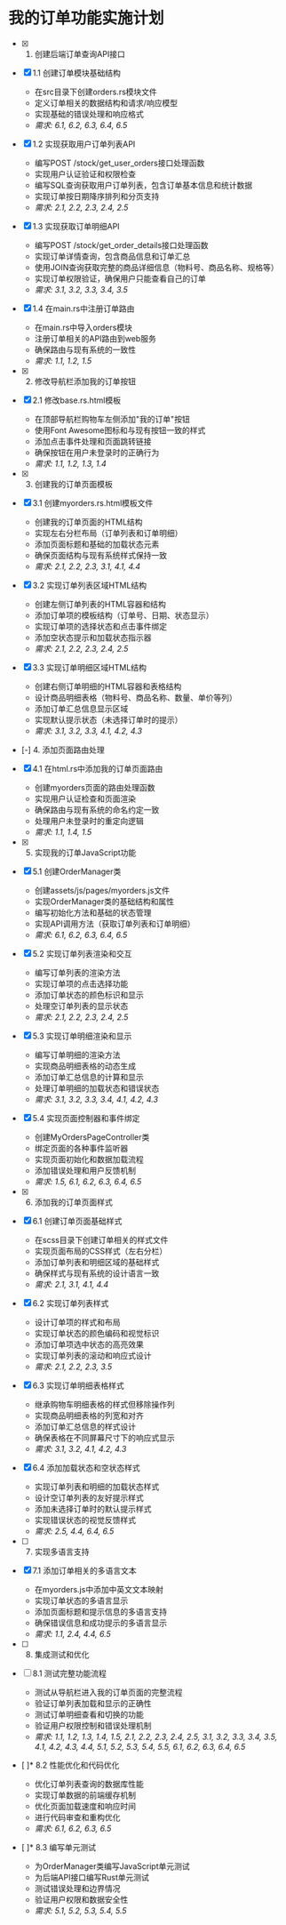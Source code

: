 # 我的订单功能实施计划

- [x] 1. 创建后端订单查询API接口
- [x] 1.1 创建订单模块基础结构
  - 在src目录下创建orders.rs模块文件
  - 定义订单相关的数据结构和请求/响应模型
  - 实现基础的错误处理和响应格式
  - _需求: 6.1, 6.2, 6.3, 6.4, 6.5_

- [x] 1.2 实现获取用户订单列表API
  - 编写POST /stock/get_user_orders接口处理函数
  - 实现用户认证验证和权限检查
  - 编写SQL查询获取用户订单列表，包含订单基本信息和统计数据
  - 实现订单按日期降序排列和分页支持
  - _需求: 2.1, 2.2, 2.3, 2.4, 2.5_

- [x] 1.3 实现获取订单明细API
  - 编写POST /stock/get_order_details接口处理函数
  - 实现订单详情查询，包含商品信息和订单汇总
  - 使用JOIN查询获取完整的商品详细信息（物料号、商品名称、规格等）
  - 实现订单权限验证，确保用户只能查看自己的订单
  - _需求: 3.1, 3.2, 3.3, 3.4, 3.5_

- [x] 1.4 在main.rs中注册订单路由
  - 在main.rs中导入orders模块
  - 注册订单相关的API路由到web服务
  - 确保路由与现有系统的一致性
  - _需求: 1.1, 1.2, 1.5_

- [x] 2. 修改导航栏添加我的订单按钮
- [x] 2.1 修改base.rs.html模板
  - 在顶部导航栏购物车左侧添加"我的订单"按钮
  - 使用Font Awesome图标和与现有按钮一致的样式
  - 添加点击事件处理和页面跳转链接
  - 确保按钮在用户未登录时的正确行为
  - _需求: 1.1, 1.2, 1.3, 1.4_

- [x] 3. 创建我的订单页面模板
- [x] 3.1 创建myorders.rs.html模板文件
  - 创建我的订单页面的HTML结构
  - 实现左右分栏布局（订单列表和订单明细）
  - 添加页面标题和基础的加载状态元素
  - 确保页面结构与现有系统样式保持一致
  - _需求: 2.1, 2.2, 2.3, 3.1, 4.1, 4.4_

- [x] 3.2 实现订单列表区域HTML结构
  - 创建左侧订单列表的HTML容器和结构
  - 添加订单项的模板结构（订单号、日期、状态显示）
  - 实现订单项的选择状态和点击事件绑定
  - 添加空状态提示和加载状态指示器
  - _需求: 2.1, 2.2, 2.3, 2.4, 2.5_

- [x] 3.3 实现订单明细区域HTML结构
  - 创建右侧订单明细的HTML容器和表格结构
  - 设计商品明细表格（物料号、商品名称、数量、单价等列）
  - 添加订单汇总信息显示区域
  - 实现默认提示状态（未选择订单时的提示）
  - _需求: 3.1, 3.2, 3.3, 4.1, 4.2, 4.3_

- [-] 4. 添加页面路由处理
- [x] 4.1 在html.rs中添加我的订单页面路由
  - 创建myorders页面的路由处理函数
  - 实现用户认证检查和页面渲染
  - 确保路由与现有系统的命名约定一致
  - 处理用户未登录时的重定向逻辑
  - _需求: 1.1, 1.4, 1.5_

- [x] 5. 实现我的订单JavaScript功能
- [x] 5.1 创建OrderManager类
  - 创建assets/js/pages/myorders.js文件
  - 实现OrderManager类的基础结构和属性
  - 编写初始化方法和基础的状态管理
  - 实现API调用方法（获取订单列表和订单明细）
  - _需求: 6.1, 6.2, 6.3, 6.4, 6.5_

- [x] 5.2 实现订单列表渲染和交互
  - 编写订单列表的渲染方法
  - 实现订单项的点击选择功能
  - 添加订单状态的颜色标识和显示
  - 处理空订单列表的显示状态
  - _需求: 2.1, 2.2, 2.3, 2.4, 2.5_

- [x] 5.3 实现订单明细渲染和显示
  - 编写订单明细的渲染方法
  - 实现商品明细表格的动态生成
  - 添加订单汇总信息的计算和显示
  - 处理订单明细的加载状态和错误状态
  - _需求: 3.1, 3.2, 3.3, 3.4, 4.1, 4.2, 4.3_

- [x] 5.4 实现页面控制器和事件绑定
  - 创建MyOrdersPageController类
  - 绑定页面的各种事件监听器
  - 实现页面初始化和数据加载流程
  - 添加错误处理和用户反馈机制
  - _需求: 1.5, 6.1, 6.2, 6.3, 6.4, 6.5_

- [x] 6. 添加我的订单页面样式
- [x] 6.1 创建订单页面基础样式
  - 在scss目录下创建订单相关的样式文件
  - 实现页面布局的CSS样式（左右分栏）
  - 添加订单列表和明细区域的基础样式
  - 确保样式与现有系统的设计语言一致
  - _需求: 2.1, 3.1, 4.1, 4.4_

- [x] 6.2 实现订单列表样式
  - 设计订单项的样式和布局
  - 实现订单状态的颜色编码和视觉标识
  - 添加订单项选中状态的高亮效果
  - 实现订单列表的滚动和响应式设计
  - _需求: 2.1, 2.2, 2.3, 3.5_

- [x] 6.3 实现订单明细表格样式
  - 继承购物车明细表格的样式但移除操作列
  - 实现商品明细表格的列宽和对齐
  - 添加订单汇总信息的样式设计
  - 确保表格在不同屏幕尺寸下的响应式显示
  - _需求: 3.1, 3.2, 4.1, 4.2, 4.3_

- [x] 6.4 添加加载状态和空状态样式
  - 实现订单列表和明细的加载状态样式
  - 设计空订单列表的友好提示样式
  - 添加未选择订单时的默认提示样式
  - 实现错误状态的视觉反馈样式
  - _需求: 2.5, 4.4, 6.4, 6.5_

- [ ] 7. 实现多语言支持
- [x] 7.1 添加订单相关的多语言文本
  - 在myorders.js中添加中英文文本映射
  - 实现订单状态的多语言显示
  - 添加页面标题和提示信息的多语言支持
  - 确保错误信息和成功提示的多语言显示
  - _需求: 1.1, 2.4, 4.4, 6.5_

- [ ] 8. 集成测试和优化
- [ ] 8.1 测试完整功能流程
  - 测试从导航栏进入我的订单页面的完整流程
  - 验证订单列表加载和显示的正确性
  - 测试订单明细查看和切换的功能
  - 验证用户权限控制和错误处理机制
  - _需求: 1.1, 1.2, 1.3, 1.4, 1.5, 2.1, 2.2, 2.3, 2.4, 2.5, 3.1, 3.2, 3.3, 3.4, 3.5, 4.1, 4.2, 4.3, 4.4, 5.1, 5.2, 5.3, 5.4, 5.5, 6.1, 6.2, 6.3, 6.4, 6.5_

- [ ]* 8.2 性能优化和代码优化
  - 优化订单列表查询的数据库性能
  - 实现订单数据的前端缓存机制
  - 优化页面加载速度和响应时间
  - 进行代码审查和重构优化
  - _需求: 6.1, 6.2, 6.3, 6.5_

- [ ]* 8.3 编写单元测试
  - 为OrderManager类编写JavaScript单元测试
  - 为后端API接口编写Rust单元测试
  - 测试错误处理和边界情况
  - 验证用户权限和数据安全性
  - _需求: 5.1, 5.2, 5.3, 5.4, 5.5_